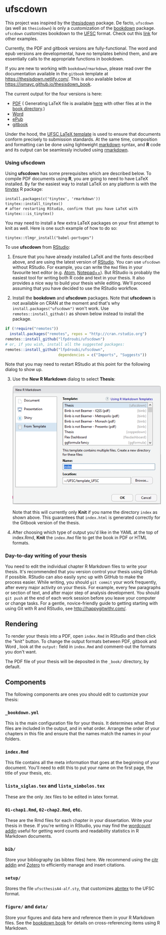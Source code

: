 # ufscdown

This project was inspired by the 
[thesisdown](https://github.com/ismayc/thesisdown) package.
De facto, `ufscdown` (as well as `thesisdown`)  is only a customization of the
[bookdown](https://github.com/rstudio/bookdown) package. 
`ufscdown` customizes bookdown to the [UFSC](http://portal.bu.ufsc.br/normalizacao/)
format.
Check out this [link](https://github.com/ismayc/thesisdown#customizing-thesisdown-to-your-institution) 
for other examples.

Currently, the PDF and gitbook versions are fully-functional.  The word and epub 
versions are developmental, have no templates behind them, and are essentially 
calls to the appropriate functions in bookdown.

If you are new to working with `bookdown`/`rmarkdown`, please read over the 
documentation available in the `gitbook` template at 
https://thesisdown.netlify.com/.  This is also available below at 
https://ismayc.github.io/thesisdown_book.

The current output for the four versions is here:

- [PDF](https://github.com/ismayc/thesisdown_book/blob/gh-pages/thesis.pdf) (
Generating LaTeX file is available 
[here](https://github.com/ismayc/thesisdown_book/blob/gh-pages/thesis.tex) with 
other files at in the 
[book directory](https://github.com/ismayc/thesisdown_book/tree/gh-pages).)
- [Word](https://github.com/ismayc/thesisdown_book/blob/gh-pages/thesis.docx)
- [ePub](https://github.com/ismayc/thesisdown_book/blob/gh-pages/thesis.epub)
- [gitbook](https://ismayc.github.io/thesisdown_book)

Under the hood, the [UFSC LaTeX template](http://portal.bu.ufsc.br/files/2013/10/Template-Trabalhos-Academicos-UFSC-A4-v1.3.zip) 
is used to ensure that documents conform precisely to submission standards. At 
the same time, composition and formatting can be done using lightweight 
[markdown](https://rmarkdown.rstudio.com/authoring_basics.html) syntax, and 
**R** code and its output can be seamlessly included using 
[rmarkdown](https://rmarkdown.rstudio.com).

### Using ufscdown

Using **ufscdown** has some prerequisites which are described below. To 
compile PDF documents using **R**, you are going to need to have LaTeX installed. 
By far the easiest way to install LaTeX on any platform is with the 
[tinytex](https://yihui.name/tinytex/) R package:

```{r}
install.packages(c('tinytex', 'rmarkdown'))
tinytex::install_tinytex()
# after restarting RStudio, confirm that you have LaTeX with 
tinytex:::is_tinytex() 
```

You may need to install a few extra LaTeX packages on your first attempt to knit 
as well. Here is one such example of how to do so:

```{r}
tinytex::tlmgr_install("babel-portuges")
```

To use **ufscdown** from [RStudio](http://www.rstudio.com/products/rstudio/download/):

1) Ensure that you have already installed LaTeX and the fonts described above, 
and are using the latest version of 
[RStudio](http://www.rstudio.com/products/rstudio/download/). You can use 
`ufscdown` without RStudio. For example, you can write the `Rmd` files in your 
favourite text editor (e.g. [Atom](https://atom.io/), 
[Notepad++](https://notepad-plus-plus.org/)). But RStudio is probably the easiest 
tool for writing both R code and text in your thesis. It also provides a nice 
way to build your thesis while editing. We'll proceed assuming that you have 
decided to use the RStudio workflow.

2) Install the **bookdown** and **ufscdown** packages. Note that **ufscdown** is 
not available on CRAN at the moment and that's why 
`install.packages("ufscdown")` won't work. Use `remotes::install_github()` as 
shown below instead to install the package.

```r
if (!require("remotes")) 
  install.packages("remotes", repos = "http://cran.rstudio.org")
remotes::install_github("lfpdroubi/ufscdown")
# or, if you wish, install all the suggested packages:
remotes::install_github("lfpdroubi/ufscdown", 
                        dependencies = c("Imports", "Suggests"))
```

Note that you may need to restart RStudio at this point for the following dialog 
to show up.

3) Use the **New R Markdown** dialog to select **Thesis**:

    ![New R Markdown](thesis_rmd.png)

    Note that this will currently only **Knit** if you name the directory `index` 
    as shown above. This guarantees that `index.html` is generated correctly for 
    the Gitbook version of the thesis.

4) After choosing which type of output you'd like in the YAML at the top of 
index.Rmd, **Knit** the `index.Rmd` file to get the book in PDF or HTML formats.

### Day-to-day writing of your thesis 

You need to edit the individual chapter R Markdown files to write your thesis. 
It's recommended that you version control your thesis using GitHub if possible. 
RStudio can also easily sync up with GitHub to make the process easier. While 
writing, you should `git commit` your work frequently, after every major 
activity on your thesis. For example, every few paragraphs or section of text, 
and after major step of analysis development. You should `git push` at the end 
of each work session before you leave your computer or change tasks. For a 
gentle, novice-friendly guide to getting starting with using Git with R and 
RStudio, see <http://happygitwithr.com/>.

## Rendering

To render your thesis into a PDF, open `index.Rmd` in RStudio and then click the 
"knit" button. To change the output formats between PDF, gitbook and Word , look 
at the `output:` field in `index.Rmd` and comment-out the formats you don't want.

The PDF file of your thesis will be deposited in the `_book/` directory, by 
default.

## Components

The following components are ones you should edit to customize your thesis:

### `_bookdown.yml`

This is the main configuration file for your thesis. It determines what Rmd 
files are included in the output, and in what order. Arrange the order of your 
chapters in this file and ensure that the names match the names in your folders. 

### `index.Rmd`

This file contains all the meta information that goes at the beginning of your
document. You'll need to edit this to put your name on the first page, the title 
of your thesis, etc.

### `lista_siglas.tex` and `lista_simbolos.tex`

These are the only .tex files to be edited in latex format.

### `01-chap1.Rmd`, `02-chap2.Rmd`, etc.

These are the Rmd files for each chapter in your dissertation. Write your thesis 
in these. If you're writing in RStudio, you may find the 
[wordcount addin](https://github.com/benmarwick/wordcountaddin) useful for 
getting word counts and readability statistics in R Markdown documents.

### `bib/`

Store your bibliography (as bibtex files) here. We recommend using the 
[citr addin](https://github.com/crsh/citr) and [Zotero](https://www.zotero.org/) 
to efficiently manage and insert citations. 

### `setup/`

Stores the file `ufscthesisA4-alf.sty`, that customizes 
[abntex](https://www.abntex.net.br/) to the UFSC format.


### `figure/` and `data/`

Store your figures and data here and reference them in your R Markdown files. 
See the [bookdown book](https://bookdown.org/yihui/bookdown/) for details on 
cross-referencing items using R Markdown.
